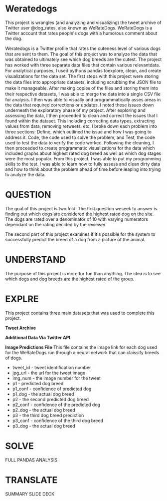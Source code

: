 # Weratedogs
This project is wrangles (and analyzing and visualizing) the tweet archive of Twitter user @dog_rates, also known as WeRateDogs. WeRateDogs is a Twitter account that rates people's dogs with a humorous comment about the dog. 

Weratedogs is a Twitter proﬁle that rates the cuteness level of various dogs that are sent to them. The goal of this project was to analyze the data that was obtained to ultimately see which dog breeds are the cutest. The project has worked with three separate data ﬁles that contain various relevantdata. For analytical purposes, I used pythons pandas toexplore, clean, and create visualizations for the data set. The ﬁrst steps with this project were storing the data ﬁles into appropriate datasets, including scrubbing the JSON ﬁle to make it manageable. After making copies of the ﬁles and storing them into their respective datasets, I was able to merge the data into a single CSV ﬁle for analysis. I then was able to visually and programmatically asses areas in the data that required corrections or updates. I noted these issues down underneath the exploratory phase of my project. After exploring and assessing the data, I then proceeded to clean and correct the issues that I found within the dataset. This including correcting data types, extracting values from data, removing retweets, etc. I broke down each problem into three sections: Deﬁne, which outlined the issue and how I was going to address it. Code, the code used to solve the problem, and Test, the code used to test the data to verify the code worked. Following the cleaning, I then proceeded to create programmatic visualizations for the data which included graphs about highest rated dog breed as well as which dog stages were the most popular. From this project, I was able to put my programming skills to the test. I was able to learn how to fully assess and clean dirty data and how to think about the problem ahead of time before leaping into trying to analyze the data.

# QUESTION
The goal of this project is two fold: 
The first question weseek to answer is finding out which dogs are considered the highest rated dog on the site. The dogs are rated over a denominator of 10 with varying numerators dependant on the rating decided by the reviewer. 

The second part of this project examines if it's possible for the system to successfully predict the breed of a dog from a picture of the animal. 

# UNDERSTAND
The purpose of this project is more for fun than anything. The idea is to see which dogs and dog breeds are the highest rated of the group. 

# EXPLRE
This project contains three main datasets that was used to complete this project.

<b>Tweet Archive</b>


<b>Additional Data Via Twitter API</b>

<b>Image Predictions File</b>
This file contains the image link for each dog used for the WeRateDogs run through a neural network that can claissify breeds of dogs. 
<ul>
<li>tweet_id - tweet identification number</li>
<li>jpg_url - the url for the tweet image</li>
<li> img_num - the image number for the tweet</li>
<li> p1 - predicted dog breed </li>
<li>p1_conf - confidence of predicted dog</li>
<li> p1_dog - the actual dog breed</li>
<li>p2 - the second predicted dog breed</li>
<li>p2_conf - confidence of the predicted dog</li>
<li>p2_dog - the actual dog breed</li>
<li>p3 - the third dog breed prediction</li>
<li>p3_conf - confidence of the third dog breed</li>
<li>p3_dog - the actual dog breed</li> 
</ul>

# SOLVE
FULL PANDAS ANALYSIS

# TRANSLATE
SUMMARY SLIDE DECK
